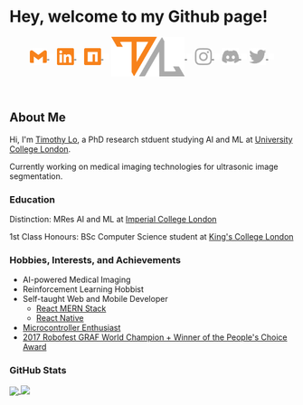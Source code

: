 # **Hey, welcome to my Github page!**

<p align="center">
 <a href="mailto:lochuntin@gmail.com">
  <img align="center" width="30" src="icons/social/gmail.svg"/>
 </a>
 <img align="center" width="10" src="icons/transparent_block.svg">
 <a href="https://www.linkedin.com/in/timothy-lo-chung-tin/">
  <img align="center" width="30" src="icons/social/linkedin.svg"/>
 </a>
 <img align="center" width="10" src="icons/transparent_block.svg">
 <a href="https://www.instagram.com/lochungtin/">
  <img align="center" width="30" src="icons/social/npm.svg"/>
 </a>
 <img align="center" width="10" src="icons/transparent_block.svg">
 <a href="https://www.instagram.com/lochungtin/">
  <img align="center" width="130" src="icons/logo_full_c.svg"/>
 </a>
 <img align="center" width="10" src="icons/transparent_block.svg">
 <a href="https://www.instagram.com/lochungtin/">
 <img align="center" width="30" src="icons/social/instagram.svg"/>
 </a>
 <img align="center" width="10" src="icons/transparent_block.svg">
 <a href="https://discordapp.com/users/155275561256747008">
 <img align="center" width="30" src="icons/social/discord.svg"/>
 </a>
 <img align="center" width="10" src="icons/transparent_block.svg">
  <a href="https://www.instagram.com/lochungtin/">
  <img align="center" width="30" src="icons/social/twitter.svg"/>
 </a>
 <img align="center" width="10" src="icons/transparent_block.svg">
</p>
</br>

## **About Me**

Hi, I'm <a href="https://portfolio-lochungtin.vercel.app/">Timothy Lo</a>, a PhD research stduent studying AI and ML at <a href="https://www.ucl.ac.uk/">University College London</a>.

Currently working on medical imaging technologies for ultrasonic image segmentation.

### Education

Distinction: MRes AI and ML at <a href="https:imperial.ac.uk/">Imperial College London</a>

1st Class Honours: BSc Computer Science student at <a href="https://www.kcl.ac.uk/">King's College London</a>

### Hobbies, Interests, and Achievements

-   AI-powered Medical Imaging
-   Reinforcement Learning Hobbist
-   Self-taught Web and Mobile Developer
    -   <a href="https://www.mongodb.com/mern-stack">React MERN Stack</a>
    -   <a href="https://reactnative.dev/">React Native</a>
-   <a href="https://www.arduino.cc/en/hardware">Microcontroller Enthusiast</a>
-   <a href="https://www.robofest.net/index.php/prior-robofests/prior-years-roboarts">2017 Robofest GRAF World Champion + Winner of the People's Choice Award</a>

### **GitHub Stats**

<a href="https://github.com/anuraghazra/github-readme-stats">
  <img align="center" height="150" src="https://github-readme-stats.vercel.app/api?username=lochungtin&show_icons=true&theme=tokyonight" />
</a>
<a href="https://github.com/anuraghazra/github-readme-stats">
  <img align="top" height="150" src="https://github-readme-stats.vercel.app/api/top-langs/?username=lochungtin&theme=tokyonight&layout=compact&langs_count=8" />
</a>

